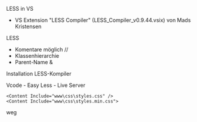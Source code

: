 
LESS in VS
- VS Extension "LESS Compiler" (LESS_Compiler_v0.9.44.vsix) von Mads Kristensen

LESS
- Komentare möglich
	//
- Klassenhierarchie
- Parent-Name
	&

Installation LESS-Kompiler

Vcode
	- Easy Less
	- Live Server






    <Content Include="www\css\styles.css" />
    <Content Include="www\css\styles.min.css">

weg
  <ItemGroup>
    <Folder Include="www\css\" />
  </ItemGroup>
